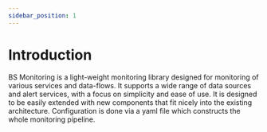 ```yaml
---
sidebar_position: 1
---
```


# Introduction

BS Monitoring is a light-weight monitoring library designed for monitoring of various services and data-flows. It supports a wide range of data sources and alert services, with a focus on simplicity and ease of use.
It is designed to be easily extended with new components that fit nicely into the existing architecture. Configuration is done via a yaml file which constructs the whole monitoring pipeline.
